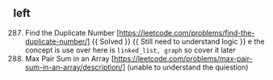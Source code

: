 ## left
287. Find the Duplicate Number [https://leetcode.com/problems/find-the-duplicate-number/] {{ Solved }} {{ Still need to understand logic }} e the concept is use over here is `linked_list, graph` so cover it later
2815. Max Pair Sum in an Array [https://leetcode.com/problems/max-pair-sum-in-an-array/description/] (unable to understand the quiestion)



